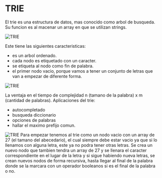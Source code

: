 
# TRIE
El trie es una estructura de datos, mas conocido como arbol de busqueda. Su funcion es al macenar un array en que se utilizan strings.

![TRIE](https://upload.wikimedia.org/wikipedia/commons/b/be/Trie_example.svg)

Este tiene las siguientes caracteristicas:
 - es un arbol ordenado.
 - cada nodo es etiquetado con un caracter.
 - se etiqueta al nodo como fin de palabra.
 - el primer nodo vacio, porque vamos a tener un conjunto de letras que van a empezar de diferente forma. 
 
![TRIE](https://static.javatpoint.com/ds/images/trie-data-structure.png)

 La ventaja en el tiempo de complejidad n (tamano de la palabra) x m (cantidad de palabras).
Aplicaciones del trie:
 - autocompletado
 - busqueda diccionario
 - opciones de palabras
 - hallar el maximo prefijo comun. 

![TRIE](https://datastructures.maximal.io/img/tries/trie-0.svg)
Para empezar tenemos al trie como un nodo vacio con un array de 27 (el tamano del abecedario), el cual siempre debe estar vacio ya que si lo llenamos con alguna letra, este ya no podra tener otras letras. Se crea un nuevo nodo que tambien tendra un array de 27 y se llenara el caracter correspondiente en el lugar de la letra y si sigue habiendo nueva letras, se crean nuevos nodos de forma recursiva, hasta llegar al final de la palabra donde se la marcara con un operador booleanos si es el final de la palabra o no. 

